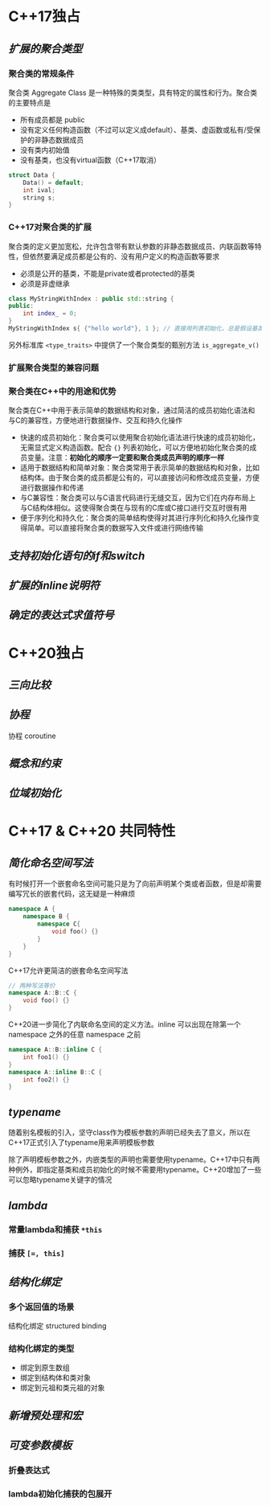 # C++17独占

## *扩展的聚合类型*

### 聚合类的常规条件

聚合类 Aggregate Class 是一种特殊的类类型，具有特定的属性和行为。聚合类的主要特点是

* 所有成员都是 public
* 没有定义任何构造函数（不过可以定义成default）、基类、虚函数或私有/受保护的非静态数据成员
* 没有类内初始值
* 没有基类，也没有virtual函数（C++17取消）

```cpp
struct Data {
    Data() = default;
    int ival;
    string s;
}
```

### C++17对聚合类的扩展

聚合类的定义更加宽松，允许包含带有默认参数的非静态数据成员、内联函数等特性，但依然要满足成员都是公有的、没有用户定义的构造函数等要求

* 必须是公开的基类，不能是private或者protected的基类
* 必须是非虚继承

```c++
class MyStringWithIndex : public std::string {
public:
    int index_ = 0;
}
MyStringWithIndex s{ {"hello world"}, 1 }; // 直接用列表初始化，总是假设基类是一种在所有数据成员之前声明的特殊成员，可以省略里面的{}
```

另外标准库 `<type_traits>` 中提供了一个聚合类型的甄别方法 `is_aggregate_v()`

### 扩展聚合类型的兼容问题

### 聚合类在C++中的用途和优势

聚合类在C++中用于表示简单的数据结构和对象，通过简洁的成员初始化语法和与C的兼容性，方便地进行数据操作、交互和持久化操作

* 快速的成员初始化：聚合类可以使用聚合初始化语法进行快速的成员初始化，无需显式定义构造函数。配合 `{}` 列表初始化，可以方便地初始化聚合类的成员变量。注意：**初始化的顺序一定要和聚合类成员声明的顺序一样**
* 适用于数据结构和简单对象：聚合类常用于表示简单的数据结构和对象，比如结构体。由于聚合类的成员都是公有的，可以直接访问和修改成员变量，方便进行数据操作和传递
* 与C兼容性：聚合类可以与C语言代码进行无缝交互，因为它们在内存布局上与C结构体相似。这使得聚合类在与现有的C库或C接口进行交互时很有用
* 便于序列化和持久化：聚合类的简单结构使得对其进行序列化和持久化操作变得简单。可以直接将聚合类的数据写入文件或进行网络传输

## *支持初始化语句的if和switch*

## *扩展的inline说明符*

## *确定的表达式求值符号*

# C++20独占

## *三向比较*

## *协程*

协程 coroutine

## *概念和约束*

## *位域初始化*

# C++17 & C++20 共同特性

## *简化命名空间写法*

有时候打开一个嵌套命名空间可能只是为了向前声明某个类或者函数，但是却需要编写冗长的嵌套代码，这无疑是一种麻烦

```c++
namespace A {
    namespace B {
        namespace C{
            void foo() {}
        }
    }
}
```

C++17允许更简洁的嵌套命名空间写法

```c++
// 两种写法等价
namespace A::B::C {
    void foo() {}
}

```

C++20进一步简化了内联命名空间的定义方法。inline 可以出现在除第一个 namespace 之外的任意 namespace 之前

```c++
namespace A::B::inline C {
    int foo1() {} 
}
namespace A::inline B::C {
    int foo2() {} 
}
```

## *typename*

随着别名模板的引入，坚守class作为模板参数的声明已经失去了意义，所以在C++17正式引入了typename用来声明模板参数

除了声明模板参数之外，内嵌类型的声明也需要使用typename。C++17中只有两种例外，即指定基类和成员初始化的时候不需要用typename。C++20增加了一些可以忽略typename关键字的情况

## *lambda*

### 常量lambda和捕获 `*this`

### 捕获 `[=, this]`

## *结构化绑定*

### 多个返回值的场景

结构化绑定 structured binding

### 结构化绑定的类型

* 绑定到原生数组
* 绑定到结构体和类对象
* 绑定到元祖和类元祖的对象

## *新增预处理和宏*

## *可变参数模板*

### 折叠表达式

### lambda初始化捕获的包展开
